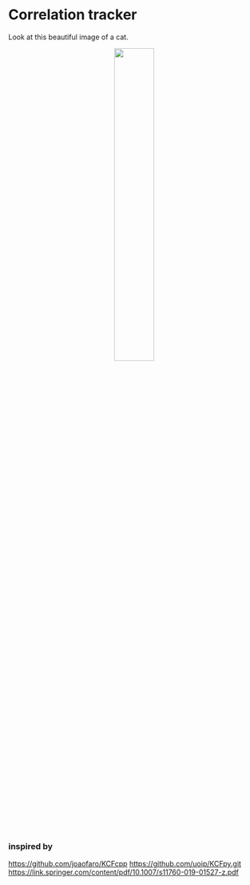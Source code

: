 # Correlation tracker

Look at this beautiful image of a cat.

<!--![cat.jpg](http://github.com/popikeyshen/all/disassemble_rgb/cat.jpg)-->
<p align="center"> <img src="https://github.com/popikeyshen/all/blob/main/kcf_tracker/correlation_tracker.jpg" width = 40% /> </p>

### inspired by
https://github.com/joaofaro/KCFcpp
https://github.com/uoip/KCFpy.git
https://link.springer.com/content/pdf/10.1007/s11760-019-01527-z.pdf
